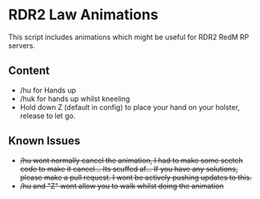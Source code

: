 # RDR2 Law Animations
This script includes animations which might be useful for RDR2 RedM RP servers.
## Content
- /hu for Hands up
- /huk for hands up whilst kneeling
- Hold down Z (default in config) to place your hand on your holster, release to let go.
## Known Issues
- ~~/hu wont normally cancel the animation, I had to make some scetch code to make it cancel... Its scuffed af... If you have any solutions, please make a pull request. I wont be actively pushing updates to this.~~
- ~~/hu and "Z" wont allow you to walk whilst doing the animation~~
